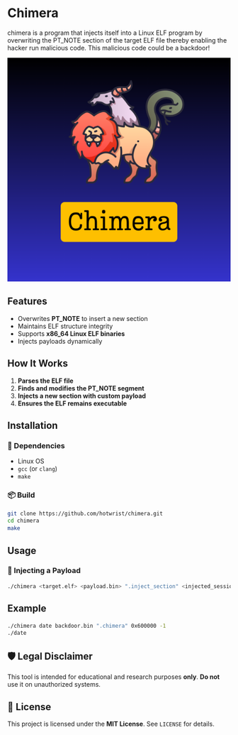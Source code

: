 # Chimera
chimera is a program that injects itself into a Linux ELF program by overwriting the PT_NOTE section of the target ELF file thereby enabling the hacker run malicious code. This malicious code could be a backdoor!

![chimera](chimera.png)

## Features

- Overwrites **PT_NOTE** to insert a new section
- Maintains ELF structure integrity
- Supports **x86_64 Linux ELF binaries**
- Injects payloads dynamically

## How It Works
1. **Parses the ELF file**
2. **Finds and modifies the PT_NOTE segment**
3. **Injects a new section with custom payload**
4. **Ensures the ELF remains executable**

## Installation
### 🔧 Dependencies
- Linux OS
- `gcc` (or `clang`)
- `make`

### 📦 Build
```sh
git clone https://github.com/hotwrist/chimera.git
cd chimera
make
```

## Usage
### 💎 Injecting a Payload
```sh
./chimera <target.elf> <payload.bin> ".inject_section" <injected_session_address> <entry point>
```

## Example
```sh
./chimera date backdoor.bin ".chimera" 0x600000 -1
./date
```

## 🛡️ Legal Disclaimer
This tool is intended for educational and research purposes **only**. **Do not** use it on unauthorized systems.

## 🌟 License
This project is licensed under the **MIT License**. See `LICENSE` for details.


